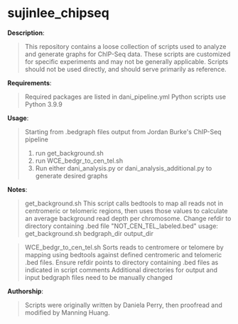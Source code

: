 # sujinlee_chipseq

**Description**:
  >This repository contains a loose collection of scripts used to analyze and generate graphs for ChIP-Seq data.
  >These scripts are customized for specific experiments and may not be generally applicable.
  >Scripts should not be used directly, and should serve primarily as reference.

**Requirements**:
  >Required packages are listed in dani_pipeline.yml
  >Python scripts use Python 3.9.9

**Usage**:
  >Starting from .bedgraph files output from Jordan Burke's ChIP-Seq pipeline
  >1. run get_background.sh
  >2. run WCE_bedgr_to_cen_tel.sh
  >3. Run either dani_analysis.py or dani_analysis_additional.py to generate desired graphs

**Notes**:
  >get_background.sh
  >This script calls bedtools to map all reads not in centromeric or telomeric regions, then uses those values to calculate an average background read depth per chromosome.
  >Change refdir to directory containing .bed file "NOT_CEN_TEL_labeled.bed"
  >usage: get_background.sh bedgraph_dir output_dir

  >WCE_bedgr_to_cen_tel.sh
  >Sorts reads to centromere or telomere by mapping using bedtools against defined centromeric and telomeric .bed files.
  >Ensure refdir points to directory containing .bed files as indicated in script comments
  >Additional directories for output and input bedgraph files need to be manually changed

**Authorship**:
  >Scripts were originally written by Daniela Perry, then proofread and modified by Manning Huang. 
